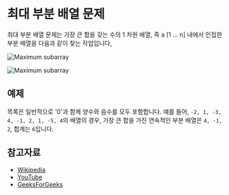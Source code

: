 # 최대 부분 배열 문제

최대 부분 배열 문제는 가장 큰 합을 갖는 수의 1 차원 배열, 즉 a [1 ... n] 내에서 인접한 부분 배열을 다음과 같이 찾는 작업입니다,

![Maximum subarray](https://wikimedia.org/api/rest_v1/media/math/render/svg/e8960f093107b71b21827e726e2bad8b023779b2)

![Maximum subarray](https://www.geeksforgeeks.org/wp-content/uploads/kadane-Algorithm.png)

## 예제

목록은 일반적으로 '0'과 함께 양수와 음수를 모두 포함합니다. 예를 들어, `-2, 1, -3, 4, -1, 2, 1, -5, 4`의 배열의 경우, 가장 큰 합을 가진 연속적인 부분 배열은 `4, -1, 2`, 합계는 `6`입니다.

## 참고자료

- [Wikipedia](https://en.wikipedia.org/wiki/Maximum_subarray_problem)
- [YouTube](https://www.youtube.com/watch?v=ohHWQf1HDfU&list=PLLXdhg_r2hKA7DPDsunoDZ-Z769jWn4R8)
- [GeeksForGeeks](https://www.geeksforgeeks.org/largest-sum-contiguous-subarray/)
